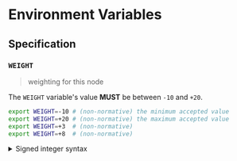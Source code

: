 # Environment Variables

## Specification

### `WEIGHT`

> weighting for this node

The `WEIGHT` variable's value **MUST** be between `-10` and `+20`.

```bash
export WEIGHT=-10 # (non-normative) the minimum accepted value
export WEIGHT=+20 # (non-normative) the maximum accepted value
export WEIGHT=+3  # (non-normative)
export WEIGHT=+8  # (non-normative)
```

<details>
<summary>Signed integer syntax</summary>

Signed integers can only be specified using decimal notation. A leading positive
sign (`+`) is **OPTIONAL**. A leading negative sign (`-`) is **REQUIRED** in
order to specify a negative value.

Internally, the `WEIGHT` variable is represented using a signed 8-bit integer
type (`int8`); any value that overflows this data-type is invalid.

</details>

